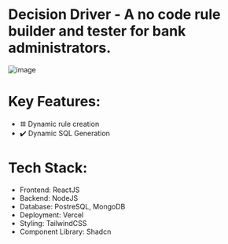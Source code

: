 # <b>Decision Driver </b>  - A no code rule builder and tester for bank administrators.
![image](https://github.com/CodeMaster17/Decision-driver/assets/96763776/188605d7-c617-40e8-9939-8b4d3eb30912)


# Key Features:
- 𐄳 Dynamic rule creation
- ✔️ Dynamic SQL Generation


# Tech Stack:
- Frontend: ReactJS
- Backend: NodeJS
- Database: PostreSQL, MongoDB
- Deployment: Vercel
- Styling: TailwindCSS
- Component Library: Shadcn
